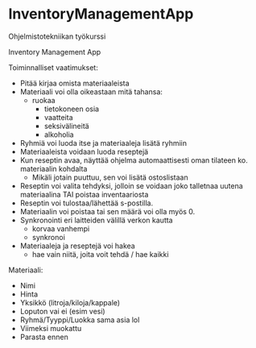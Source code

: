 InventoryManagementApp
======================

Ohjelmistotekniikan työkurssi

Inventory Management App

Toiminnalliset vaatimukset:
- Pitää kirjaa omista materiaaleista
- Materiaali voi olla oikeastaan mitä tahansa:
  * ruokaa
	* tietokoneen osia
	* vaatteita
	* seksivälineitä
	* alkoholia
- Ryhmiä voi luoda itse ja materiaaleja lisätä ryhmiin
- Materiaaleista voidaan luoda reseptejä
- Kun reseptin avaa, näyttää ohjelma automaattisesti oman tilateen ko. materiaalin kohdalta
	* Mikäli jotain puuttuu, sen voi lisätä ostoslistaan
- Reseptin voi valita tehdyksi, jolloin se voidaan joko talletnaa uutena materiaalina TAI poistaa inventaariosta
- Reseptin voi tulostaa/lähettää s-postilla.
- Materiaalin voi poistaa tai sen määrä voi olla myös 0.
- Synkronointi eri laitteiden välillä verkon kautta
	* korvaa vanhempi
	* synkronoi
- Materiaaleja ja reseptejä voi hakea
	* hae vain niitä, joita voit tehdä / hae kaikki 


Materiaali:
- Nimi
- Hinta
- Yksikkö (litroja/kiloja/kappale)
- Loputon vai ei (esim vesi)
- Ryhmä/Tyyppi/Luokka sama asia lol
- Viimeksi muokattu
- Parasta ennen
